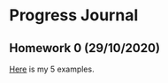 # Progress Journal

## Homework 0 (29/10/2020)

[Here](/home/dorukhan/fall20-dorukhankilinc/files/hw0.html) is my 5 examples.
